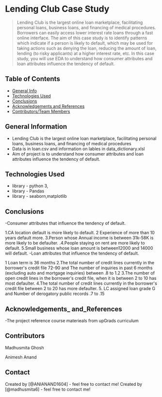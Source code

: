 #  Lending Club Case Study

> Lending Club is the largest online loan marketplace, facilitating personal loans, business loans, and financing of medical procedures. Borrowers can easily access lower interest rate loans through a fast online interface. 
The aim of this case study is to identify patterns which indicate if a person is likely to default, which may be used for taking actions such as denying the loan, reducing the amount of loan, lending (to risky applicants) at a higher interest rate, etc.
In this case study, you will use EDA to understand how consumer attributes and loan attributes influence the tendency of default.


## Table of Contents
* [General Info](#general-information)
* [Technologies Used](#technologies-used)
* [Conclusions](#conclusions)
* [Acknowledgements and References](#Acknowledgements_and_References)
* [Contributors/Team Members](#Contributors)



## General Information
- Lending Club is the largest online loan marketplace, facilitating personal loans, business loans, and financing of    medical procedures
- Data is in loan.csv and information on lables in data_dictionary.xlsl
- Aim of project is to understand how consumer attributes and loan attributes influence the tendency of default.

## Technologies Used
- library - python 3,  
- library - Pandas
- library - seaborn,matplotlib


## Conclusions
-Consumer attributes that influence the tendency of default.

1.CA location default is more likely to default.
2 Experience of more than 10 years default more.
3.Person whose Annual income is between 31k-58K is more likely to be defaulter.
.4.People staying on rent are more likely to default.
5.Small business whose loan amount is between12000 and 14000 will default.
-Loan attributes that influence the tendency of default.

1 Loan term is 36 months
2.The total number of credit lines currently in the borrower's credit file 72-90 and The number of inquiries in past 6 months (excluding auto and mortgage inquiries) between .8 to 1.2
3.The number of open credit lines in the borrower's credit file, when it is between 2 to 10 has most defaulter.
4.The total number of credit lines currently in the borrower's credit file between 2 to 20 has more defaulter.
5. LC assigned loan grade G and Number of derogatory public records .7 to .15


 ## Acknowledgements_ and_References
 -The project reference course materieals from upGrads curriculum

## Contributors

   Madhusmita Ghosh

   Animesh Anand

## Contact
   Created by [@ANIANAND1604] - feel free to contact me!
   Created by [@madhusmita6] - feel free to contact me!


